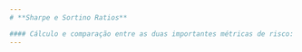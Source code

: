 ```yaml
---
# **Sharpe e Sortino Ratios**

#### Cálculo e comparação entre as duas importantes métricas de risco: Sharpe e Sortino
---
```

